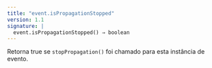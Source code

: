 ```yaml
---
title: "event.isPropagationStopped"
version: 1.1
signature: |
  event.isPropagationStopped() ⇒ boolean
---
```


Retorna true se `stopPropagation()` foi chamado para esta instância de evento.
